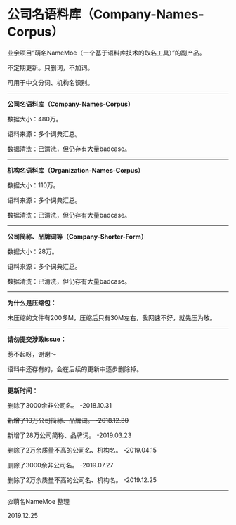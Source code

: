 # 公司名语料库（Company-Names-Corpus）
业余项目“萌名NameMoe（一个基于语料库技术的取名工具）”的副产品。

不定期更新。只删词，不加词。

可用于中文分词、机构名识别。

---

<strong>公司名语料库（Company-Names-Corpus）</strong>

数据大小：480万。

语料来源：多个词典汇总。

数据清洗：已清洗，但仍存有大量badcase。

---

<strong>机构名语料库（Organization-Names-Corpus）</strong>

数据大小：110万。

语料来源：多个词典汇总。

数据清洗：已清洗，但仍存有大量badcase。

---

<strong>公司简称、品牌词等（Company-Shorter-Form）</strong>

数据大小：28万。

语料来源：多个词典汇总。

数据清洗：已清洗，但仍存有大量badcase。

---

<strong>为什么是压缩包：</strong>

未压缩的文件有200多M，压缩后只有30M左右，我网速不好，就先压为敬。

---

<strong>请勿提交涉政issue：</strong>

惹不起呀，谢谢～

语料中还存有的，会在后续的更新中逐步删除掉。

---

<strong>更新时间：</strong>

删除了3000余非公司名。 -2018.10.31

<del>新增了10万公司简称、品牌词。 -2018.12.30</del>

新增了28万公司简称、品牌词。 -2019.03.23

删除了2万余质量不高的公司名、机构名。 -2019.04.15

删除了3000余非公司名。 -2019.07.27

删除了2万余质量不高的公司名、机构名。 -2019.12.25

---

@萌名NameMoe 整理

2019.12.25

